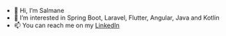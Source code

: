 - 👋 Hi, I’m Salmane
- 👀 I’m interested in Spring Boot, Laravel, Flutter, Angular, Java and Kotlin
- 📫 You can reach me on my [LinkedIn](https://www.linkedin.com/in/salmane-tamo/ "Salmane's Linkedin") 

<!---
salmanetamo/salmanetamo is a ✨ special ✨ repository because its `README.md` (this file) appears on your GitHub profile.
You can click the Preview link to take a look at your changes.
--->
